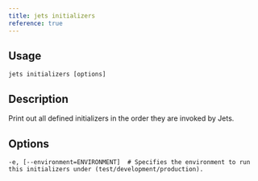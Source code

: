 ```yaml
---
title: jets initializers
reference: true
---
```


## Usage

    jets initializers [options]

## Description

Print out all defined initializers in the order they are invoked by Jets.

## Options

```
-e, [--environment=ENVIRONMENT]  # Specifies the environment to run this initializers under (test/development/production).
```

